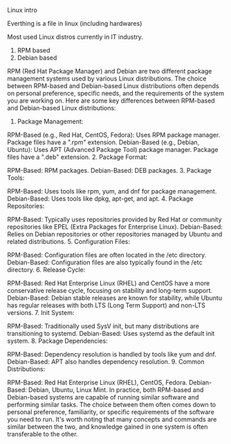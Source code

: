 Linux intro

Everthing is a file in linux (including hardwares)

Most used Linux distros currently in IT industry.
1. RPM based
2. Debian based

RPM (Red Hat Package Manager) and Debian are two different package management systems used by various Linux distributions. The choice between RPM-based and Debian-based Linux distributions often depends on personal preference, specific needs, and the requirements of the system you are working on. Here are some key differences between RPM-based and Debian-based Linux distributions:

1. Package Management:

RPM-Based (e.g., Red Hat, CentOS, Fedora): Uses RPM package manager. Package files have a ".rpm" extension.
Debian-Based (e.g., Debian, Ubuntu): Uses APT (Advanced Package Tool) package manager. Package files have a ".deb" extension.
2. Package Format:

RPM-Based: RPM packages.
Debian-Based: DEB packages.
3. Package Tools:

RPM-Based: Uses tools like rpm, yum, and dnf for package management.
Debian-Based: Uses tools like dpkg, apt-get, and apt.
4. Package Repositories:

RPM-Based: Typically uses repositories provided by Red Hat or community repositories like EPEL (Extra Packages for Enterprise Linux).
Debian-Based: Relies on Debian repositories or other repositories managed by Ubuntu and related distributions.
5. Configuration Files:

RPM-Based: Configuration files are often located in the /etc directory.
Debian-Based: Configuration files are also typically found in the /etc directory.
6. Release Cycle:

RPM-Based: Red Hat Enterprise Linux (RHEL) and CentOS have a more conservative release cycle, focusing on stability and long-term support.
Debian-Based: Debian stable releases are known for stability, while Ubuntu has regular releases with both LTS (Long Term Support) and non-LTS versions.
7. Init System:

RPM-Based: Traditionally used SysV init, but many distributions are transitioning to systemd.
Debian-Based: Uses systemd as the default init system.
8. Package Dependencies:

RPM-Based: Dependency resolution is handled by tools like yum and dnf.
Debian-Based: APT also handles dependency resolution.
9. Common Distributions:

RPM-Based: Red Hat Enterprise Linux (RHEL), CentOS, Fedora.
Debian-Based: Debian, Ubuntu, Linux Mint.
In practice, both RPM-based and Debian-based systems are capable of running similar software and performing similar tasks. The choice between them often comes down to personal preference, familiarity, or specific requirements of the software you need to run. It's worth noting that many concepts and commands are similar between the two, and knowledge gained in one system is often transferable to the other.
